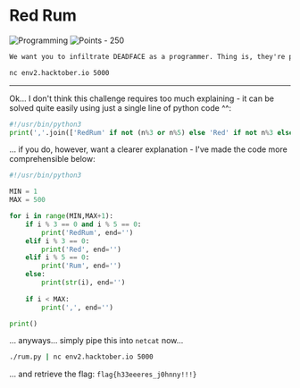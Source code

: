 # Red Rum

![Programming](https://img.shields.io/badge/Programming--ff8f00?style=for-the-badge) ![Points - 250](https://img.shields.io/badge/Points-250-9cf?style=for-the-badge)

```txt
We want you to infiltrate DEADFACE as a programmer. Thing is, they're picky about who they bring in. They want to make sure you're the real deal when it comes to programming. Generate a list of numbers 1-500. For each number divisible by 3, replace it with Red; for each number divisible by 5, replace it with Rum. For numbers divisible by both 3 AND 5, replace it with RedRum.

nc env2.hacktober.io 5000
```

---

Ok... I don't think this challenge requires too much explaining - it can be solved quite easily using just a single line of python code ^^:

```py
#!/usr/bin/python3
print(','.join(['RedRum' if not (n%3 or n%5) else 'Red' if not n%3 else 'Rum' if not n%5 else str(n) for n in range(1,501)]))
```

... if you do, however, want a clearer explanation - I've made the code more comprehensible below:

```py
#!/usr/bin/python3

MIN = 1
MAX = 500

for i in range(MIN,MAX+1):
    if i % 3 == 0 and i % 5 == 0:
        print('RedRum', end='')
    elif i % 3 == 0:
        print('Red', end='')
    elif i % 5 == 0:
        print('Rum', end='')
    else:
        print(str(i), end='')
    
    if i < MAX:
        print(',', end='')

print()
```

... anyways... simply pipe this into `netcat` now...

```bash
./rum.py | nc env2.hacktober.io 5000
```

... and retrieve the flag: `flag{h33eeeres_j0hnny!!!}`